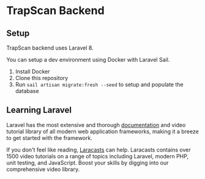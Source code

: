 # TrapScan Backend
## Setup
TrapScan backend uses Laravel 8.

You can setup a dev environment using Docker with Laravel Sail.

1) Install Docker
2) Clone this repository
3) Run ``sail artisan migrate:fresh --seed`` to setup and populate the database

## Learning Laravel

Laravel has the most extensive and thorough [documentation](https://laravel.com/docs) and video tutorial library of all modern web application frameworks, making it a breeze to get started with the framework.

If you don't feel like reading, [Laracasts](https://laracasts.com) can help. Laracasts contains over 1500 video tutorials on a range of topics including Laravel, modern PHP, unit testing, and JavaScript. Boost your skills by digging into our comprehensive video library.
